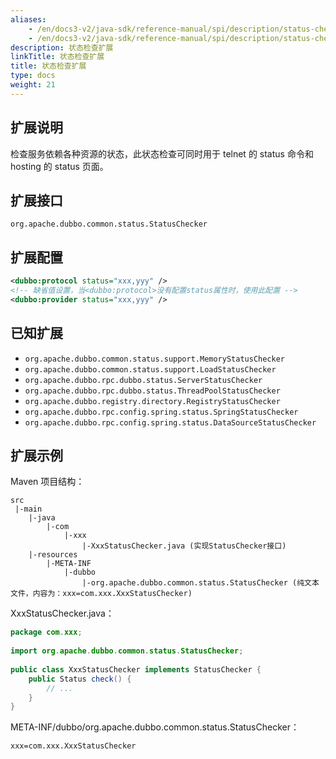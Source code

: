 ```yaml
---
aliases:
    - /en/docs3-v2/java-sdk/reference-manual/spi/description/status-checker/
    - /en/docs3-v2/java-sdk/reference-manual/spi/description/status-checker/
description: 状态检查扩展
linkTitle: 状态检查扩展
title: 状态检查扩展
type: docs
weight: 21
---
```







## 扩展说明

检查服务依赖各种资源的状态，此状态检查可同时用于 telnet 的 status 命令和 hosting 的 status 页面。

## 扩展接口

`org.apache.dubbo.common.status.StatusChecker`

## 扩展配置

```xml
<dubbo:protocol status="xxx,yyy" />
<!-- 缺省值设置，当<dubbo:protocol>没有配置status属性时，使用此配置 -->
<dubbo:provider status="xxx,yyy" />
```

## 已知扩展

* `org.apache.dubbo.common.status.support.MemoryStatusChecker`
* `org.apache.dubbo.common.status.support.LoadStatusChecker`
* `org.apache.dubbo.rpc.dubbo.status.ServerStatusChecker`
* `org.apache.dubbo.rpc.dubbo.status.ThreadPoolStatusChecker`
* `org.apache.dubbo.registry.directory.RegistryStatusChecker`
* `org.apache.dubbo.rpc.config.spring.status.SpringStatusChecker`
* `org.apache.dubbo.rpc.config.spring.status.DataSourceStatusChecker`

## 扩展示例

Maven 项目结构：

```
src
 |-main
    |-java
        |-com
            |-xxx
                |-XxxStatusChecker.java (实现StatusChecker接口)
    |-resources
        |-META-INF
            |-dubbo
                |-org.apache.dubbo.common.status.StatusChecker (纯文本文件，内容为：xxx=com.xxx.XxxStatusChecker)
```

XxxStatusChecker.java：

```java
package com.xxx;
 
import org.apache.dubbo.common.status.StatusChecker;
 
public class XxxStatusChecker implements StatusChecker {
    public Status check() {
        // ...
    }
}
```

META-INF/dubbo/org.apache.dubbo.common.status.StatusChecker：

```properties
xxx=com.xxx.XxxStatusChecker
```

